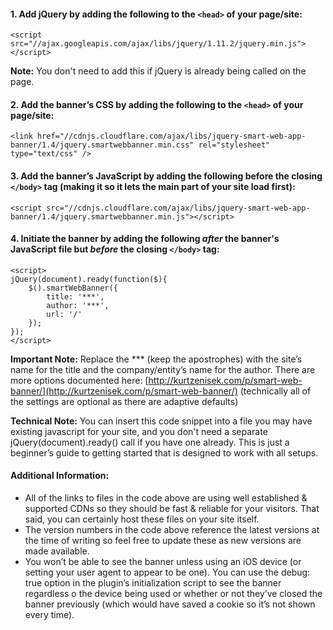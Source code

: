 #### 1. Add jQuery by adding the following to the `<head>` of your page/site:
```
<script src="//ajax.googleapis.com/ajax/libs/jquery/1.11.2/jquery.min.js"></script>
```
**Note:** You don't need to add this if jQuery is already being called on the page.
#### 2. Add the banner’s CSS by adding the following to the `<head>` of your page/site:
```
<link href="//cdnjs.cloudflare.com/ajax/libs/jquery-smart-web-app-banner/1.4/jquery.smartwebbanner.min.css" rel="stylesheet" type="text/css" />
```
#### 3. Add the banner’s JavaScript by adding the following before the closing `</body>` tag (making it so it lets the main part of your site load first):
```
<script src="//cdnjs.cloudflare.com/ajax/libs/jquery-smart-web-app-banner/1.4/jquery.smartwebbanner.min.js"></script>
```
#### 4. Initiate the banner by adding the following _after_ the banner's JavaScript file but _before_ the closing `</body>` tag:
```
<script>
jQuery(document).ready(function($){
	$().smartWebBanner({
		title: '***',
		author: '***',
		url: '/'
	});
});
</script>
```

**Important Note:** Replace the *** (keep the apostrophes) with the site’s name for the title and the company/entity’s name for the author. There are more options documented here: [http://kurtzenisek.com/p/smart-web-banner/](http://kurtzenisek.com/p/smart-web-banner/) (technically all of the settings are optional as there are adaptive defaults)

**Technical Note:** You can insert this code snippet into a file you may have existing javascript for your site, and you don't need a separate jQuery(document).ready() call if you have one already. This is just a beginner’s guide to getting started that is designed to work with all setups.

#### Additional Information:
- All of the links to files in the code above are using well established & supported CDNs so they should be fast & reliable for your visitors. That said, you can certainly host these files on your site itself.
- The version numbers in the code above reference the latest versions at the time of writing so feel free to update these as new versions are made available.
- You won’t be able to see the banner unless using an iOS device (or setting your user agent to appear to be one). You can use the debug: true option in the plugin’s initialization script to see the banner regardless o the device being used or whether or not they’ve closed the banner previously (which would have saved a cookie so it’s not shown every time).